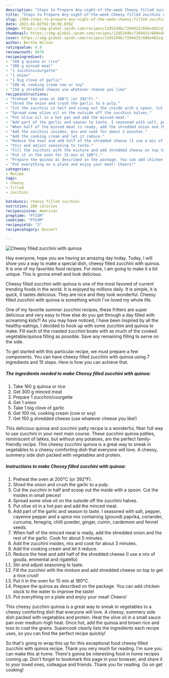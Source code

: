 ```yaml
---
description: "Steps to Prepare Any-night-of-the-week Cheesy filled zucchini with quinoa"
title: "Steps to Prepare Any-night-of-the-week Cheesy filled zucchini with quinoa"
slug: 1369-steps-to-prepare-any-night-of-the-week-cheesy-filled-zucchini-with-quinoa
date: 2021-03-02T02:50:03.078Z
image: https://img-global.cpcdn.com/recipes/12d5249bc7204425/680x482cq70/cheesy-filled-zucchini-with-quinoa-recipe-main-photo.jpg
thumbnail: https://img-global.cpcdn.com/recipes/12d5249bc7204425/680x482cq70/cheesy-filled-zucchini-with-quinoa-recipe-main-photo.jpg
cover: https://img-global.cpcdn.com/recipes/12d5249bc7204425/680x482cq70/cheesy-filled-zucchini-with-quinoa-recipe-main-photo.jpg
author: Bertha Wilson
ratingvalue: 4.9
reviewcount: 8670
recipeingredient:
- "160 g quinoa or rice"
- "300 g minced meat"
- "1 zucchinicourgette"
- "1 onion"
- "1 big clove of garlic"
- "100 mL cooking cream cow or soy"
- "150 g shredded cheese use whatever cheese you like"
recipeinstructions:
- "Preheat the oven at 200°C (or 392°F)."
- "Shred the onion and crush the garlic to a pulp."
- "Cut the zucchini in half and scoop out the inside with a spoon. Cut the insides in small pieces!"
- "Spread some olive oil on the outside off the zucchini halves."
- "Put olive oil in a hot pan and add the minced meat."
- "Add part of the garlic and season to taste. I seasoned with salt, pepper, cayenne pepper and a spice mix containing (ground) paprika, coriander, curcuma, fenegriq, chilli powder, ginger, cumin, cardemom and fennel seeds."
- "When half of the minced meat is ready, add the shredded onion and the rest of the garlic. Cook for about 5 minutes."
- "Add the zucchini insides, mix and cook for about 3 minutes."
- "Add the cooking cream and let it reduce."
- "Reduce the heat and add half of the shredded cheese (I use a mix of gouda, emmental and rigatello)"
- "Stir and adjust seasoning to taste."
- "Fill the zucchini with the mixture and add shredded cheese on top to get a nice crust!"
- "Put it in the oven for 15 min at 180°C."
- "Prepare the quinoa as described on the package. You can add chicken stock to the water to improve the taste!"
- "Put everything on a plate and enjoy your meal! Cheers!"
categories:
- Recipe
tags:
- cheesy
- filled
- zucchini

katakunci: cheesy filled zucchini 
nutrition: 289 calories
recipecuisine: American
preptime: "PT33M"
cooktime: "PT43M"
recipeyield: "3"
recipecategory: Dessert

---
```



![Cheesy filled zucchini with quinoa](https://img-global.cpcdn.com/recipes/12d5249bc7204425/680x482cq70/cheesy-filled-zucchini-with-quinoa-recipe-main-photo.jpg)

Hey everyone, hope you are having an amazing day today. Today, I will show you a way to make a special dish, cheesy filled zucchini with quinoa. It is one of my favorites food recipes. For mine, I am going to make it a bit unique. This is gonna smell and look delicious.

Cheesy filled zucchini with quinoa is one of the most favored of current trending foods in the world. It is enjoyed by millions daily. It is simple, it is quick, it tastes delicious. They are nice and they look wonderful. Cheesy filled zucchini with quinoa is something which I've loved my whole life.

One of my favorite summer zucchini recipes, these fritters are super delicious and very easy to How else do you get through a day filled with screaming kids?! As you may have noticed, I have been Inspired by all the healthy-eatings, I decided to hook up with some zucchini and quinoa to make. Fill each of the roasted zucchini boats with as much of the cooked vegetable/quinoa filling as possible. Save any remaining filling to serve on the side.


To get started with this particular recipe, we must prepare a few components. You can have cheesy filled zucchini with quinoa using 7 ingredients and 15 steps. Here is how you can achieve that.

<!--inarticleads1-->

##### The ingredients needed to make Cheesy filled zucchini with quinoa:

1. Take 160 g quinoa or rice
1. Get 300 g minced meat
1. Prepare 1 zucchini/courgette
1. Get 1 onion
1. Take 1 big clove of garlic
1. Get 100 mL cooking cream (cow or soy)
1. Get 150 g shredded cheese (use whatever cheese you like!)


This delicious quinoa and zucchini patty recipe is a wonderful, fiber full way to use zucchini in your next main course. These zucchini quinoa patties, reminiscent of latkes, but without any potatoes, are the perfect family-friendly recipe. This cheesy zucchini quinoa is a great way to sneak in vegetables to a cheesy comforting dish that everyone will love. A cheesy, summery side dish packed with vegetables and protein. 

<!--inarticleads2-->

##### Instructions to make Cheesy filled zucchini with quinoa:

1. Preheat the oven at 200°C (or 392°F).
1. Shred the onion and crush the garlic to a pulp.
1. Cut the zucchini in half and scoop out the inside with a spoon. Cut the insides in small pieces!
1. Spread some olive oil on the outside off the zucchini halves.
1. Put olive oil in a hot pan and add the minced meat.
1. Add part of the garlic and season to taste. I seasoned with salt, pepper, cayenne pepper and a spice mix containing (ground) paprika, coriander, curcuma, fenegriq, chilli powder, ginger, cumin, cardemom and fennel seeds.
1. When half of the minced meat is ready, add the shredded onion and the rest of the garlic. Cook for about 5 minutes.
1. Add the zucchini insides, mix and cook for about 3 minutes.
1. Add the cooking cream and let it reduce.
1. Reduce the heat and add half of the shredded cheese (I use a mix of gouda, emmental and rigatello)
1. Stir and adjust seasoning to taste.
1. Fill the zucchini with the mixture and add shredded cheese on top to get a nice crust!
1. Put it in the oven for 15 min at 180°C.
1. Prepare the quinoa as described on the package. You can add chicken stock to the water to improve the taste!
1. Put everything on a plate and enjoy your meal! Cheers!


This cheesy zucchini quinoa is a great way to sneak in vegetables to a cheesy comforting dish that everyone will love. A cheesy, summery side dish packed with vegetables and protein. Heat the olive oil in a small sauce pan over medium-high heat. Once hot, add the quinoa and brown rice and toss to coat the grains. Supercook clearly lists the ingredients each recipe uses, so you can find the perfect recipe quickly! 

So that's going to wrap this up for this exceptional food cheesy filled zucchini with quinoa recipe. Thank you very much for reading. I'm sure you can make this at home. There's gonna be interesting food in home recipes coming up. Don't forget to bookmark this page in your browser, and share it to your loved ones, colleague and friends. Thank you for reading. Go on get cooking!
